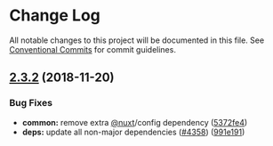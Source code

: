 # Change Log

All notable changes to this project will be documented in this file.
See [Conventional Commits](https://conventionalcommits.org) for commit guidelines.

## [2.3.2](https://github.com/nuxt/nuxt.js/compare/v2.3.1...v2.3.2) (2018-11-20)


### Bug Fixes

* **common:** remove extra [@nuxt](https://github.com/nuxt)/config dependency ([5372fe4](https://github.com/nuxt/nuxt.js/commit/5372fe4))
* **deps:** update all non-major dependencies ([#4358](https://github.com/nuxt/nuxt.js/issues/4358)) ([991e191](https://github.com/nuxt/nuxt.js/commit/991e191))
